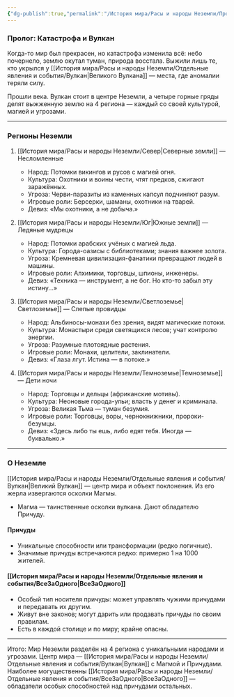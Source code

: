 ```yaml
---
{"dg-publish":true,"permalink":"/История мира/Расы и народы Неземли/Пролог/","noteIcon":"","created":"2025-07-12T09:55:49.317+03:00","updated":"2025-07-29T23:55:58.657+03:00"}
---
```


### Пролог: Катастрофа и Вулкан

Когда-то мир был прекрасен, но катастрофа изменила всё: небо почернело, землю окутал туман, природа восстала. Выжили лишь те, кто укрылся у [[История мира/Расы и народы Неземли/Отдельные явления и события/Вулкан\|Великого Вулкана]] — места, где аномалии теряли силу.

Прошли века. Вулкан стоит в центре Неземли, а четыре горные гряды делят выжженную землю на 4 региона — каждый со своей культурой, магией и угрозами.

---

### Регионы Неземли

1. [[История мира/Расы и народы Неземли/Север\|Северные земли]] — Несломленные
   - Народ: Потомки викингов и русов с магией огня.
   - Культура: Охотники и воины чести, чтят предков, сжигают заражённых.
   - Угроза: Черви-паразиты из каменных капсул подчиняют разум.
   - Игровые роли: Берсерки, шаманы, охотники на тварей.
   - Девиз: «Мы охотники, а не добыча.»

2. [[История мира/Расы и народы Неземли/Юг\|Южные земли]] — Ледяные мудрецы
   - Народ: Потомки арабских учёных с магией льда.
   - Культура: Города-оазисы с библиотеками; знания важнее золота.
   - Угроза: Кремневая цивилизация-фанатики превращают людей в машины.
   - Игровые роли: Алхимики, торговцы, шпионы, инженеры.
   - Девиз: «Техника — инструмент, а не бог. Но кто-то забыл эту истину...»

3. [[История мира/Расы и народы Неземли/Светлоземье\|Светлоземье]] — Слепые провидцы
   - Народ: Альбиносы-монахи без зрения, видят магические потоки.
   - Культура: Монастыри среди светящихся лесов; учат контролю энергии.
   - Угроза: Разумные плотоядные растения.
   - Игровые роли: Монахи, целители, заклинатели.
   - Девиз: «Глаза лгут. Истина — в потоке.»

4. [[История мира/Расы и народы Неземли/Темноземье\|Темноземье]] — Дети ночи
   - Народ: Торговцы и дельцы (африканские мотивы).
   - Культура: Неоновые города-ульи; власть у денег и криминала.
   - Угроза: Великая Тьма — туман безумия.
   - Игровые роли: Торговцы, воры, чернокнижники, пророки-безумцы.
   - Девиз: «Здесь либо ты ешь, либо едят тебя. Иногда — буквально.»

---

### О Неземле

[[История мира/Расы и народы Неземли/Отдельные явления и события/Вулкан\|Великий Вулкан]] — центр мира и объект поклонения. Из его жерла извергаются осколки Магмы.

- Магма — таинственные осколки вулкана. Дают обладателю Причуду.

#### Причуды
- Уникальные способности или трансформации (редко логичные).
- Значимые причуды встречаются редко: примерно 1 на 1000 жителей.

#### [[История мира/Расы и народы Неземли/Отдельные явления и события/ВсеЗаОдного\|ВсеЗаОдного]]
- Особый тип носителя причуды: может управлять чужими причудами и передавать их другим.
- Живут вне законов; могут дарить или продавать причуды по своим правилам.
- Есть в каждой столице и по миру; крайне опасны.

---

Итого:
Мир Неземли разделён на 4 региона с уникальными народами и угрозами. Центр мира — [[История мира/Расы и народы Неземли/Отдельные явления и события/Вулкан\|Вулкан]] с Магмой и Причудами. Наиболее могущественны [[История мира/Расы и народы Неземли/Отдельные явления и события/ВсеЗаОдного\|ВсеЗаОдного]] — обладатели особых способностей над причудами остальных.